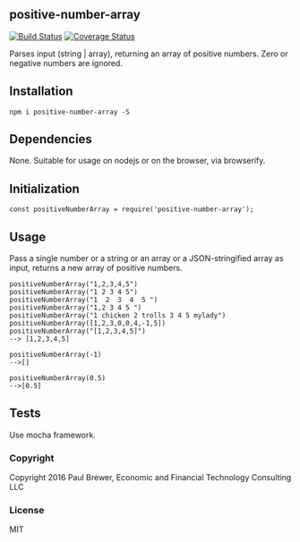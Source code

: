 positive-number-array
----------


[![Build Status](https://travis-ci.org/DrPaulBrewer/positive-number-array.svg?branch=master)](https://travis-ci.org/DrPaulBrewer/positive-number-array)
[![Coverage Status](https://coveralls.io/repos/github/DrPaulBrewer/positive-number-array/badge.svg?branch=master)](https://coveralls.io/github/DrPaulBrewer/positive-number-array?branch=master)



Parses input (string | array), returning an array of positive numbers.  Zero or negative numbers are ignored.

## Installation

`npm i positive-number-array -S`

## Dependencies

None.  Suitable for usage on nodejs or on the browser, via browserify.

## Initialization

`const positiveNumberArray = require('positive-number-array');`

## Usage

Pass a single number or a string or an array or a JSON-stringified array as input, returns a new array of positive numbers.

```
positiveNumberArray("1,2,3,4,5")
positiveNumberArray("1 2 3 4 5")
positiveNumberArray("1  2  3  4  5 ")
positiveNumberArray("1,2 3 4 5 ")
positiveNumberArray("1 chicken 2 trolls 3 4 5 mylady")
positiveNumberArray([1,2,3,0,0,4,-1,5])
positiveNumberArray("[1,2,3,4,5]")
--> [1,2,3,4,5]
```

```
positiveNumberArray(-1)
-->[]
```

```
positiveNumberArray(0.5)
-->[0.5]
```


## Tests

Use mocha framework.

### Copyright

Copyright 2016 Paul Brewer, Economic and Financial Technology Consulting LLC

### License

MIT

